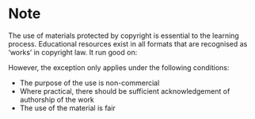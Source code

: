 # Note
The use of materials protected by copyright is essential to the learning process. Educational resources exist in all formats that are recognised as ‘works’ in copyright law. It run good on:

However, the exception only applies under the following conditions:

- The purpose of the use is non-commercial
- Where practical, there should be sufficient acknowledgement of authorship of the work
- The use of the material is fair